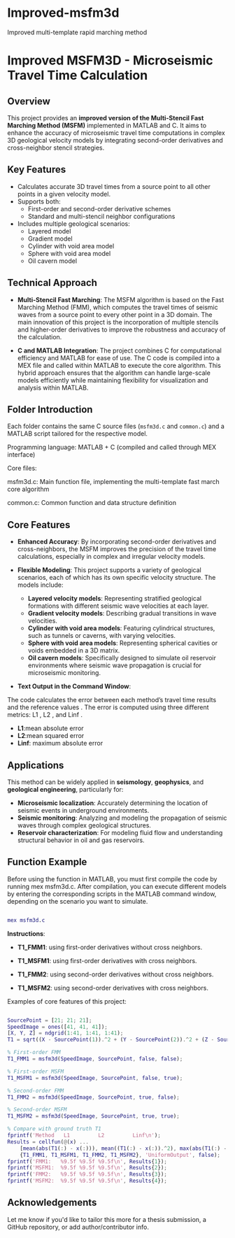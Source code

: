 # Improved-msfm3d
Improved multi-template rapid marching method
# Improved MSFM3D - Microseismic Travel Time Calculation

## Overview

This project provides an **improved version of the Multi-Stencil Fast Marching Method (MSFM)** implemented in MATLAB and C. It aims to enhance the accuracy of microseismic travel time computations in complex 3D geological velocity models by integrating second-order derivatives and cross-neighbor stencil strategies.

## Key Features

- Calculates accurate 3D travel times from a source point to all other points in a given velocity model.
- Supports both:
  - First-order and second-order derivative schemes
  - Standard and multi-stencil neighbor configurations
- Includes multiple geological scenarios:
  - Layered model
  - Gradient model
  - Cylinder with void area model
  - Sphere with void area model
  - Oil cavern model

## Technical Approach

- **Multi-Stencil Fast Marching**: The MSFM algorithm is based on the Fast Marching Method (FMM), which computes the travel times of seismic waves from a source point to every other point in a 3D domain. The main innovation of this project is the incorporation of multiple stencils and higher-order derivatives to improve the robustness and accuracy of the calculation.
  
- **C and MATLAB Integration**: The project combines C for computational efficiency and MATLAB for ease of use. The C code is compiled into a MEX file and called within MATLAB to execute the core algorithm. This hybrid approach ensures that the algorithm can handle large-scale models efficiently while maintaining flexibility for visualization and analysis within MATLAB.

## Folder Introduction

Each folder contains the same C source files (`msfm3d.c` and `common.c`) and a MATLAB script tailored for the respective model.


Programming language: MATLAB + C (compiled and called through MEX interface)

Core files:

msfm3d.c: Main function file, implementing the multi-template fast march core algorithm

common.c: Common function and data structure definition


## Core Features

- **Enhanced Accuracy**: By incorporating second-order derivatives and cross-neighbors, the MSFM improves the precision of the travel time calculations, especially in complex and irregular velocity models.
- **Flexible Modeling**: This project supports a variety of geological scenarios, each of which has its own specific velocity structure. The models include:
  - **Layered velocity models**: Representing stratified geological formations with different seismic wave velocities at each layer.
  - **Gradient velocity models**: Describing gradual transitions in wave velocities.
  - **Cylinder with void area models**: Featuring cylindrical structures, such as tunnels or caverns, with varying velocities.
  - **Sphere with void area models**: Representing spherical cavities or voids embedded in a 3D matrix.
  - **Oil cavern models**: Specifically designed to simulate oil reservoir environments where seismic wave propagation is crucial for microseismic monitoring.

- **Text Output in the Command Window**:

The code calculates the error between each method’s travel time results  and the reference values . The error is computed using three different metrics: L1 , L2 , and Linf .

   - **L1**:mean absolute error
   - **L2**:mean squared error
   - **Linf**: maximum absolute error


## Applications

This method can be widely applied in **seismology**, **geophysics**, and **geological engineering**, particularly for:
- **Microseismic localization**: Accurately determining the location of seismic events in underground environments.
- **Seismic monitoring**: Analyzing and modeling the propagation of seismic waves through complex geological structures.
- **Reservoir characterization**: For modeling fluid flow and understanding structural behavior in oil and gas reservoirs.


## Function Example

Before using the function in MATLAB, you must first compile the code by running mex msfm3d.c. After compilation, you can execute different models by entering the corresponding scripts in the MATLAB command window, depending on the scenario you want to simulate.

```matlab

mex msfm3d.c

```

**Instructions**:

- **T1_FMM1**: using first-order derivatives without cross neighbors.

- **T1_MSFM1**: using first-order derivatives with cross neighbors.

- **T1_FMM2**: using second-order derivatives without cross neighbors.

- **T1_MSFM2**: using second-order derivatives with cross neighbors.

Examples of core features of this project:

```matlab

SourcePoint = [21; 21; 21];
SpeedImage = ones([41, 41, 41]);
[X, Y, Z] = ndgrid(1:41, 1:41, 1:41);
T1 = sqrt((X - SourcePoint(1)).^2 + (Y - SourcePoint(2)).^2 + (Z - SourcePoint(3)).^2) ./ SpeedImage;

% First-order FMM
T1_FMM1 = msfm3d(SpeedImage, SourcePoint, false, false);

% First-order MSFM
T1_MSFM1 = msfm3d(SpeedImage, SourcePoint, false, true);

% Second-order FMM
T1_FMM2 = msfm3d(SpeedImage, SourcePoint, true, false);

% Second-order MSFM
T1_MSFM2 = msfm3d(SpeedImage, SourcePoint, true, true);

% Compare with ground truth T1
fprintf('Method   L1         L2         Linf\n');
Results = cellfun(@(x) ...
    [mean(abs(T1(:) - x(:))), mean((T1(:) - x(:)).^2), max(abs(T1(:) - x(:)))], ...
    {T1_FMM1, T1_MSFM1, T1_FMM2, T1_MSFM2}, 'UniformOutput', false);
fprintf('FMM1:   %9.5f %9.5f %9.5f\n', Results{1});
fprintf('MSFM1:  %9.5f %9.5f %9.5f\n', Results{2});
fprintf('FMM2:   %9.5f %9.5f %9.5f\n', Results{3});
fprintf('MSFM2:  %9.5f %9.5f %9.5f\n', Results{4});

```

## Acknowledgements

Let me know if you'd like to tailor this more for a thesis submission, a GitHub repository, or add author/contributor info.
